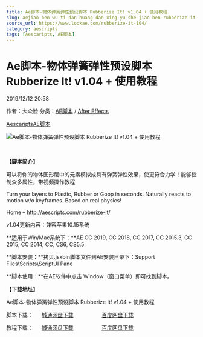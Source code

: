 ```yaml
---
title: Ae脚本-物体弹簧弹性预设脚本 Rubberize It! v1.04 + 使用教程
slug: aejiao-ben-wu-ti-dan-huang-dan-xing-yu-she-jiao-ben-rubberize-it-v1-04-shi-yong-jiao-cheng
source_url: https://www.lookae.com/rubberize-it-104/
category: aescripts
tags: [Aescaripts, AE脚本]
---
```

# Ae脚本-物体弹簧弹性预设脚本 Rubberize It! v1.04 + 使用教程

2019/12/12 20:58

作者：大众脸
分类：[AE脚本](https://www.lookae.com/after-effects/aescripts/) / [After Effects](https://www.lookae.com/after-effects/)

[Aescaripts](https://www.lookae.com/tag/aescaripts/)[AE脚本](https://www.lookae.com/tag/ae%e8%84%9a%e6%9c%ac/)

![Ae脚本-物体弹簧弹性预设脚本 Rubberize It! v1.04 + 使用教程](https://www.lookae.com/wp-content/uploads/2019/12/Rubberize-It-1.jpg "Ae脚本-物体弹簧弹性预设脚本 Rubberize It! v1.04 + 使用教程-LookAE.com")

﻿

**【脚本简介】**

可以将你的物体图形层中的元素模拟成具有弹簧弹性效果，使更符合力学！能够控制众多属性，带视频操作教程

Turn your layers to Plastic, Rubber or Goop in seconds. Naturally reacts to motion w/o keyframes. Based on real physics!

Home – http://aescripts.com/rubberize-it/

v1.04更新内容：兼容苹果10.15系统

**适用于Win/Mac系统下：**AE CC 2019, CC 2018, CC 2017, CC 2015.3, CC 2015, CC 2014, CC, CS6, CS5.5

**脚本安装：**拷贝.jsxbin脚本文件到AE安装目录下：Support Files\Scripts\ScriptUI Pane

**脚本使用：**在AE软件中点击 Window（窗口菜单）即可找到脚本。

**【下载地址】**

Ae脚本-物体弹簧弹性预设脚本 Rubberize It! v1.04 + 使用教程

脚本下载：      [城通网盘下载](https://tc5.us/file/680462-413226031)                   [百度网盘下载](https://pan.baidu.com/s/1jAG456qIGtLrXLp0JzOz3A)

教程下载：      [城通网盘下载](https://tc5.us/file/680462-413451513)                   [百度网盘下载](https://pan.baidu.com/s/1v9tSCtLE8SQLXoyNLyteJA)
